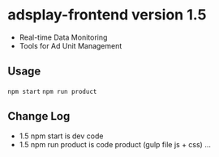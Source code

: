 # adsplay-frontend version 1.5
* Real-time Data Monitoring
* Tools for Ad Unit Management

## Usage
`npm start`
`npm run product` 

## Change Log
* 1.5 npm start is dev code
* 1.5 npm run product is code product (gulp file js + css) ...

